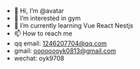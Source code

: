 - 👋 Hi, I’m @avatar
- 👀 I’m interested in gym
- 🌱 I’m currently learning Vue React Nestjs
- 📫 How to reach me 
 - qq email: 1246207704@qq.com
 - gmail: oooooooyk0813@gmail.com
 - wechat: oyk9708
